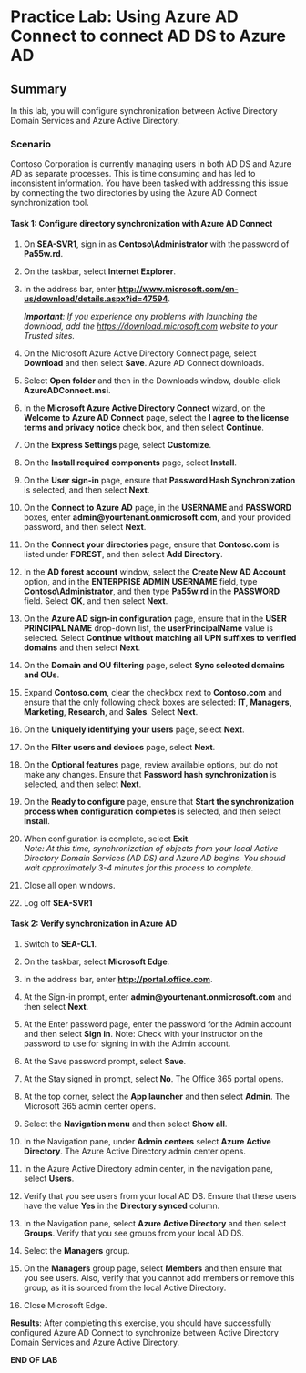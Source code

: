 # Practice Lab: Using Azure AD Connect to connect AD DS to Azure AD

## Summary

In this lab, you will configure synchronization between Active Directory Domain Services and Azure Active Directory.

### Scenario

Contoso Corporation is currently managing users in both AD DS and Azure AD as separate processes. This is time consuming and has led to inconsistent information. You have been tasked with addressing this issue by connecting the two directories by using the Azure AD Connect synchronization tool.

#### Task 1: Configure directory synchronization with Azure AD Connect

1. On **SEA-SVR1**, sign in as **Contoso\\Administrator** with the password of **Pa55w.rd**.

2. On the taskbar, select **Internet Explorer**.

3. In the address bar, enter **http://www.microsoft.com/en-us/download/details.aspx?id=47594**.

    _**Important**: If you experience any problems with launching the download, add the https://download.microsoft.com website to your Trusted sites._

4. On the Microsoft Azure Active Directory Connect page, select **Download** and then select **Save**. Azure AD Connect downloads.

5. Select **Open folder** and then in the Downloads window, double-click **AzureADConnect.msi**.

6. In the **Microsoft Azure Active Directory Connect** wizard, on the **Welcome to Azure AD Connect** page, select the **I agree to the license terms and privacy notice** check box, and then select **Continue**.

7. On the **Express Settings** page, select **Customize**.

8. On the **Install required components** page, select **Install**.

9. On the **User sign-in** page, ensure that **Password Hash Synchronization** is selected, and then select **Next**.

10. On the **Connect to Azure AD** page, in the **USERNAME** and **PASSWORD** boxes, enter **admin\@yourtenant.onmicrosoft.com**, and your provided password, and then select **Next**.

11. On the **Connect your directories** page, ensure that **Contoso.com** is listed under **FOREST**, and then select **Add Directory**.

12. In the **AD forest account** window, select the **Create New AD Account** option, and in the **ENTERPRISE ADMIN USERNAME** field, type **Contoso\\Administrator**, and then type **Pa55w.rd** in the **PASSWORD** field. Select **OK**, and then select **Next**.

13. On the **Azure AD sign-in configuration** page, ensure that in the **USER PRINCIPAL NAME** drop-down list, the **userPrincipalName** value is selected. Select **Continue without matching all UPN suffixes to verified domains** and then select **Next**.

14. On the **Domain and OU filtering** page, select **Sync selected domains and OUs**.

15. Expand **Contoso.com**, clear the checkbox next to **Contoso.com** and ensure that the only following check boxes are selected: **IT**, **Managers**, **Marketing**, **Research**, and **Sales**. Select **Next**.

16. On the **Uniquely identifying your users** page, select **Next**.

17. On the **Filter users and devices** page, select **Next**.

18. On the **Optional features** page, review available options, but do not make any changes. Ensure that **Password hash synchronization** is selected, and then select **Next**.

19. On the **Ready to configure** page, ensure that **Start the synchronization process when configuration completes** is selected, and then select **Install**.

20. When configuration is complete, select **Exit**.  
     _Note: At this time, synchronization of objects from your local Active Directory Domain Services (AD DS) and Azure AD begins. You should wait approximately 3-4 minutes for this process to complete._

21. Close all open windows.

22. Log off **SEA-SVR1**

#### Task 2: Verify synchronization in Azure AD

1.  Switch to **SEA-CL1**.

2.  On the taskbar, select **Microsoft Edge**.

3.  In the address bar, enter **http://portal.office.com**.

4.  At the Sign-in prompt, enter **admin\@yourtenant.onmicrosoft.com** and then select **Next**.

5.  At the Enter password page, enter the password for the Admin account and then select **Sign in**. Note: Check with your instructor on the password to use for signing in with the Admin account.

6.  At the Save password prompt, select **Save**.

7.  At the Stay signed in prompt, select **No**. The Office 365 portal opens.

8.  At the top corner, select the **App launcher** and then select **Admin**. The Microsoft 365 admin center opens.

9.  Select the **Navigation menu** and then select **Show all**.

10.  In the Navigation pane, under **Admin centers** select **Azure Active Directory**. The Azure Active Directory admin center opens.

11.  In the Azure Active Directory admin center, in the navigation pane, select **Users**.

12.  Verify that you see users from your local AD DS. Ensure that these users have the value **Yes** in the **Directory synced** column. 

13.  In the Navigation pane, select **Azure Active Directory** and then select **Groups**. Verify that you see groups from your local AD DS.

14.  Select the **Managers** group.

15.  On the **Managers** group page, select **Members** and then ensure that you see users. Also, verify that you cannot add members or remove this group, as it is sourced from the local Active Directory. 

16.  Close Microsoft Edge.

**Results**: After completing this exercise, you should have successfully configured Azure AD Connect to synchronize between Active Directory Domain Services and Azure Active Directory.

**END OF LAB**
